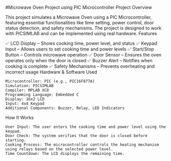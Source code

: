 #Microwave Oven Project using PIC Microcontroller
Project Overview

This project simulates a Microwave Oven using a PIC Microcontroller, featuring essential functionalities like time setting, power control, door status detection, and safety mechanisms. The project is designed to work with PICSIMLAB and can be implemented using real hardware.
Features

✅ LCD Display – Shows cooking time, power level, and status
✅ Keypad Input – Allows users to set cooking time and power levels
✅ Start/Stop Button – Controls microwave operation
✅ Door Sensor – Ensures the oven operates only when the door is closed
✅ Buzzer Alert – Notifies when cooking is complete
✅ Safety Mechanisms – Prevents overheating and incorrect usage
Hardware & Software Used

    Microcontroller: PIC (e.g., PIC16F877A)
    Simulation: PICSIMLAB
    Compiler: MPLAB XC8
    Programming Language: Embedded C
    Display: 16x2 LCD
    Input: 4x4 Keypad
    Additional Components: Buzzer, Relay, LED Indicators

How It Works

    User Input: The user enters the cooking time and power level using the keypad.
    Door Check: The system verifies that the door is closed before starting.
    Cooking Process: The microcontroller controls the heating mechanism using relays based on the selected power level.
    Time Countdown: The LCD displays the remaining time.
